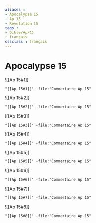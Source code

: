 ```yaml
---
aliases : 
- Apocalypse 15
- Ap 15
- Revelation 15
tags : 
- Bible/Ap/15
- français
cssclass : français
---
```


# Apocalypse 15

![[Ap 15#1]]

```query
"[[Ap 15#1]]" -file:"Commentaire Ap 15"
```

![[Ap 15#2]]

```query
"[[Ap 15#2]]" -file:"Commentaire Ap 15"
```

![[Ap 15#3]]

```query
"[[Ap 15#3]]" -file:"Commentaire Ap 15"
```

![[Ap 15#4]]

```query
"[[Ap 15#4]]" -file:"Commentaire Ap 15"
```

![[Ap 15#5]]

```query
"[[Ap 15#5]]" -file:"Commentaire Ap 15"
```

![[Ap 15#6]]

```query
"[[Ap 15#6]]" -file:"Commentaire Ap 15"
```

![[Ap 15#7]]

```query
"[[Ap 15#7]]" -file:"Commentaire Ap 15"
```

![[Ap 15#8]]

```query
"[[Ap 15#8]]" -file:"Commentaire Ap 15"
```

